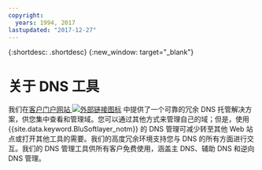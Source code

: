 ```yaml
---
copyright:
  years: 1994, 2017
lastupdated: "2017-12-27"
---
```


{:shortdesc: .shortdesc}
{:new_window: target="_blank"}

# 关于 DNS 工具

我们在[客户门户网站 ![外部链接图标](../../icons/launch-glyph.svg "外部链接图标")](https://control.softlayer.com/network/dns/list) 中提供了一个可靠的冗余 DNS 托管解决方案，供您集中查看和管理域。您可以通过其他方式来管理自己的域；但是，使用 {{site.data.keyword.BluSoftlayer_notm}} 的 DNS 管理可减少转至其他 Web 站点或打开其他工具的需要。我们的高度冗余环境支持您与 DNS 的所有方面进行交互。我们的 DNS 管理工具供所有客户免费使用，涵盖主 DNS、辅助 DNS 和逆向 DNS 管理。


